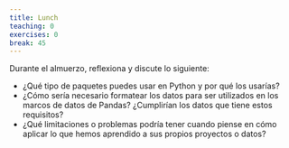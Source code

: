 ```yaml
---
title: Lunch
teaching: 0
exercises: 0
break: 45
---
```


Durante el almuerzo, reflexiona y discute lo siguiente:

- ¿Qué tipo de paquetes puedes usar en Python y por qué los usarías?
- ¿Cómo sería necesario formatear los datos para ser utilizados en los marcos de datos de Pandas? ¿Cumplirían los datos que tiene estos requisitos?
- ¿Qué limitaciones o problemas podría tener cuando piense en cómo aplicar lo que hemos aprendido a sus propios proyectos o datos?

